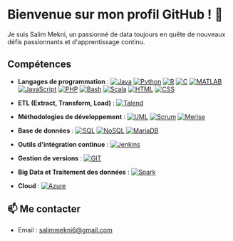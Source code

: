 # Bienvenue sur mon profil GitHub ! 👋

Je suis Salim Mekni, un passionné de data toujours en quête de nouveaux défis passionnants et d'apprentissage continu.

##  Compétences

- **Langages de programmation** :
  [![Java](https://img.shields.io/badge/Java-007396?style=for-the-badge&logo=java&logoColor=white)](https://docs.oracle.com/en/java/)
  [![Python](https://img.shields.io/badge/Python-3776AB?style=for-the-badge&logo=python&logoColor=white)](https://docs.python.org/3/)
  [![R](https://img.shields.io/badge/R-276DC3?style=for-the-badge&logo=r&logoColor=white)](https://www.r-project.org/)
  [![C](https://img.shields.io/badge/C-00599C?style=for-the-badge&logo=c&logoColor=white)](https://www.iso.org/iso-iec-9899.html)
  [![MATLAB](https://img.shields.io/badge/MATLAB-0076A8?style=for-the-badge&logo=mathworks&logoColor=white)](https://www.mathworks.com/)
  [![JavaScript](https://img.shields.io/badge/JavaScript-F7DF1E?style=for-the-badge&logo=javascript&logoColor=black)](https://developer.mozilla.org/en-US/docs/Web/JavaScript)
  [![PHP](https://img.shields.io/badge/PHP-777BB4?style=for-the-badge&logo=php&logoColor=white)](https://www.php.net/)
  [![Bash](https://img.shields.io/badge/Bash-4EAA25?style=for-the-badge&logo=gnu-bash&logoColor=white)](https://www.gnu.org/software/bash/)
  [![Scala](https://img.shields.io/badge/Scala-DC322F?style=for-the-badge&logo=scala&logoColor=white)](https://www.scala-lang.org/)
  [![HTML](https://img.shields.io/badge/HTML5-E34F26?style=for-the-badge&logo=html5&logoColor=white)](https://developer.mozilla.org/en-US/docs/Web/HTML)
  [![CSS](https://img.shields.io/badge/CSS3-1572B6?style=for-the-badge&logo=css3&logoColor=white)](https://developer.mozilla.org/en-US/docs/Web/CSS)

- **ETL (Extract, Transform, Load)** :
  [![Talend](https://img.shields.io/badge/Talend-1673B6?style=for-the-badge&logo=talend&logoColor=white)](https://www.talend.com/)

- **Méthodologies de développement** :
  [![UML](https://img.shields.io/badge/UML-005571?style=for-the-badge&logo=uml&logoColor=white)](https://www.uml.org/)
  [![Scrum](https://img.shields.io/badge/Scrum-6DB33F?style=for-the-badge&logo=scrum&logoColor=white)](https://www.scrum.org/)
  [![Merise](https://img.shields.io/badge/Merise-FF8C00?style=for-the-badge&logo=merise&logoColor=white)](https://fr.wikipedia.org/wiki/Merise)

- **Base de données** :
  [![SQL](https://img.shields.io/badge/SQL-4479A1?style=for-the-badge&logo=microsoft-sql-server&logoColor=white)](https://www.microsoft.com/en-us/sql-server)
  [![NoSQL](https://img.shields.io/badge/NoSQL-4DB33D?style=for-the-badge&logo=nosql-database&logoColor=white)](https://www.mongodb.com/)
  [![MariaDB](https://img.shields.io/badge/MariaDB-003545?style=for-the-badge&logo=mariadb&logoColor=white)](https://mariadb.org/)

- **Outils d'intégration continue** :
  [![Jenkins](https://img.shields.io/badge/Jenkins-D24939?style=for-the-badge&logo=jenkins&logoColor=white)](https://www.jenkins.io/)

- **Gestion de versions** :
  [![GIT](https://img.shields.io/badge/GIT-F05032?style=for-the-badge&logo=git&logoColor=white)](https://git-scm.com/)

- **Big Data et Traitement des données** :
  [![Spark](https://img.shields.io/badge/Spark-E25A1C?style=for-the-badge&logo=apache-spark&logoColor=white)](https://spark.apache.org/)

- **Cloud** :
  [![Azure](https://img.shields.io/badge/Azure-0089D6?style=for-the-badge&logo=microsoft-azure&logoColor=white)](https://azure.microsoft.com/)


## 📫 Me contacter

- Email : salimmekni6@gmail.com
